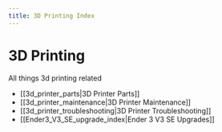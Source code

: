 ```yaml
---
title: 3D Printing Index
---
```

# 3D Printing
All things 3d printing related
- [[3d_printer_parts|3D Printer Parts]]
- [[3d_printer_maintenance|3D Printer Maintenance]]
- [[3d_printer_troubleshooting|3D Printer Troubleshooting]]
- [[Ender3_V3_SE_upgrade_index|Ender 3 V3 SE Upgrades]]
